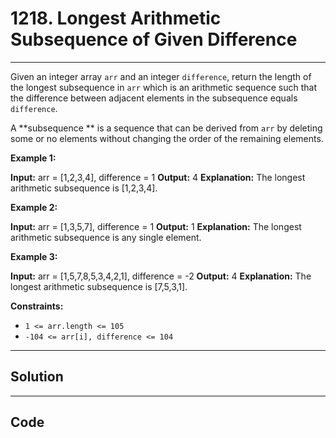 # 1218. Longest Arithmetic Subsequence of Given Difference

---

Given an integer array `arr` and an integer `difference`, return the length of the longest subsequence in `arr` which is an arithmetic sequence such that the difference between adjacent elements in the subsequence equals `difference`.

A **subsequence ** is a sequence that can be derived from `arr` by deleting some or no elements without changing the order of the remaining elements.

 

**Example 1:**


**Input:** arr = [1,2,3,4], difference = 1
**Output:** 4
**Explanation:** The longest arithmetic subsequence is [1,2,3,4].

**Example 2:**


**Input:** arr = [1,3,5,7], difference = 1
**Output:** 1
**Explanation:** The longest arithmetic subsequence is any single element.


**Example 3:**


**Input:** arr = [1,5,7,8,5,3,4,2,1], difference = -2
**Output:** 4
**Explanation:** The longest arithmetic subsequence is [7,5,3,1].


 

**Constraints:**

  * `1 <= arr.length <= 105`
  * `-104 <= arr[i], difference <= 104`

---

## Solution



---

## Code
```python


```
